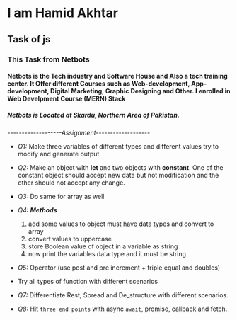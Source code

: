 # I am Hamid Akhtar
## Task of js

### This Task from Netbots
#### Netbots is the Tech industry and Software House and Also a tech training center. It Offer different Courses such as Web-development, App-development, Digital Marketing, Graphic Designing and Other. I enrolled in Web Develpment Course (MERN) Stack

##### Netbots is Located at Skardu, Northern Area of Pakistan.

*-------------------Assignment-------------------*
- *Q1:* Make three variables of different types and different values try to modify and generate output 

- *Q2:* Make an object with **let** and two objects with **constant**. One of the constant object should accept new data but not modification and the other should not accept any change.

- *Q3:* Do same for array as well
- *Q4:* ***Methods***
    1. add some values to object must have data types and convert to array
    2. convert values to uppercase
    3. store Boolean value of object in a variable as string
    4. now print the variables data type and it must be string
    
- *Q5:* Operator (use post and pre increment + triple equal and doubles)
- Try all types of function with different scenarios
- *Q7:* Differentiate Rest, Spread and De_structure with different scenarios.
- *Q8:* Hit ``three end points`` with async `await`, promise, callback and fetch.
